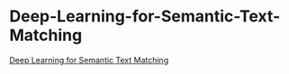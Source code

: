 # Deep-Learning-for-Semantic-Text-Matching

[Deep Learning for Semantic Text Matching](https://medium.com/swlh/deep-learning-for-semantic-text-matching-d4df6c2cf4c5)
